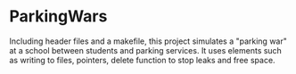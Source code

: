 # ParkingWars
Including header files and a makefile, this project simulates a "parking war" at a school between students and parking services. It uses elements such as writing to files, pointers, delete function to stop leaks and free space.
